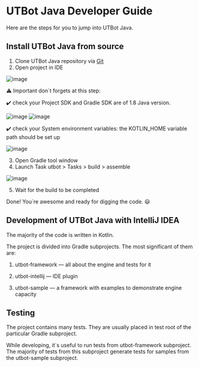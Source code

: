 # UTBot Java Developer Guide
 
 Here are the steps for you to jump into UTBot Java.
 
## Install UTBot Java from source
1. Clone UTBot Java repository via [Git](https://github.com/UnitTestBot/UTBotJava.git)
2. Open project in IDE

![image](https://user-images.githubusercontent.com/106974353/174806216-9d4969b4-51fb-4531-a6d0-94e3734a437a.png)

⚠️ Important don\`t forgets at this step:

✔️ check your Project SDK and Gradle SDK are of 1.8 Java version.

![image](https://user-images.githubusercontent.com/106974353/174812758-fcbabb5b-0411-48d7-aefe-6d69873185e3.png)
![image](https://user-images.githubusercontent.com/106974353/174806632-ed796fb7-57dd-44b5-b499-e9eeb0436f15.png)

✔️ check your System environment variables: the KOTLIN_HOME variable path should be set up

![image](https://user-images.githubusercontent.com/106974353/175059333-4f3b0083-7964-4886-8fcd-48c475fc1fb3.png)


3. Open Gradle tool window
4. Launch Task utbot > Tasks > build > assemble

![image](https://user-images.githubusercontent.com/106974353/174807962-18c648fd-b67d-4556-90df-eee690abe6e2.png)

5. Wait for the build to be completed

Done! You\`re awesome and ready for digging the code. 😃

 
## Development of UTBot Java with IntelliJ IDEA

The majority of the code is written in Kotlin. 

The project is divided into Gradle subprojects. The most significant of them are: 
1. utbot-framework — all about the engine and tests for it

2. utbot-intellij — IDE plugin

3. utbot-sample — a framework with examples to demonstrate engine capacity
 
## Testing

The project contains many tests. They are usually placed in test root of the particular Gradle subproject.

While developing, it\`s useful to run tests from utbot-framework subproject. The majority of tests from this subproject generate tests for samples from the utbot-sample subproject.

